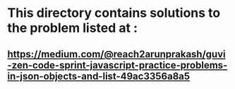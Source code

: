 # This directory contains solutions to the problem listed at : 
## https://medium.com/@reach2arunprakash/guvi-zen-code-sprint-javascript-practice-problems-in-json-objects-and-list-49ac3356a8a5 
